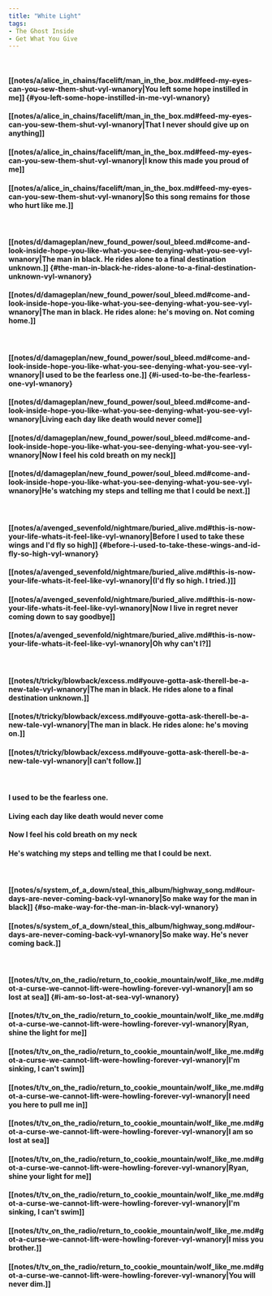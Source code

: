 ```yaml
---
title: "White Light"
tags:
- The Ghost Inside
- Get What You Give
---
```

&nbsp;
#### [[notes/a/alice_in_chains/facelift/man_in_the_box.md#feed-my-eyes-can-you-sew-them-shut-vyl-wnanory|You left some hope instilled in me]] {#you-left-some-hope-instilled-in-me-vyl-wnanory}
#### [[notes/a/alice_in_chains/facelift/man_in_the_box.md#feed-my-eyes-can-you-sew-them-shut-vyl-wnanory|That I never should give up on anything]]
#### [[notes/a/alice_in_chains/facelift/man_in_the_box.md#feed-my-eyes-can-you-sew-them-shut-vyl-wnanory|I know this made you proud of me]]
#### [[notes/a/alice_in_chains/facelift/man_in_the_box.md#feed-my-eyes-can-you-sew-them-shut-vyl-wnanory|So this song remains for those who hurt like me.]]
&nbsp;
#### [[notes/d/damageplan/new_found_power/soul_bleed.md#come-and-look-inside-hope-you-like-what-you-see-denying-what-you-see-vyl-wnanory|The man in black. He rides alone to a final destination unknown.]] {#the-man-in-black-he-rides-alone-to-a-final-destination-unknown-vyl-wnanory}
#### [[notes/d/damageplan/new_found_power/soul_bleed.md#come-and-look-inside-hope-you-like-what-you-see-denying-what-you-see-vyl-wnanory|The man in black. He rides alone: he's moving on. Not coming home.]]
&nbsp;
#### [[notes/d/damageplan/new_found_power/soul_bleed.md#come-and-look-inside-hope-you-like-what-you-see-denying-what-you-see-vyl-wnanory|I used to be the fearless one.]] {#i-used-to-be-the-fearless-one-vyl-wnanory}
#### [[notes/d/damageplan/new_found_power/soul_bleed.md#come-and-look-inside-hope-you-like-what-you-see-denying-what-you-see-vyl-wnanory|Living each day like death would never come]]
#### [[notes/d/damageplan/new_found_power/soul_bleed.md#come-and-look-inside-hope-you-like-what-you-see-denying-what-you-see-vyl-wnanory|Now I feel his cold breath on my neck]]
#### [[notes/d/damageplan/new_found_power/soul_bleed.md#come-and-look-inside-hope-you-like-what-you-see-denying-what-you-see-vyl-wnanory|He's watching my steps and telling me that I could be next.]]
&nbsp;
#### [[notes/a/avenged_sevenfold/nightmare/buried_alive.md#this-is-now-your-life-whats-it-feel-like-vyl-wnanory|Before I used to take these wings and I'd fly so high]] {#before-i-used-to-take-these-wings-and-id-fly-so-high-vyl-wnanory}
#### [[notes/a/avenged_sevenfold/nightmare/buried_alive.md#this-is-now-your-life-whats-it-feel-like-vyl-wnanory|(I'd fly so high. I tried.)]]
#### [[notes/a/avenged_sevenfold/nightmare/buried_alive.md#this-is-now-your-life-whats-it-feel-like-vyl-wnanory|Now I live in regret never coming down to say goodbye]]
#### [[notes/a/avenged_sevenfold/nightmare/buried_alive.md#this-is-now-your-life-whats-it-feel-like-vyl-wnanory|Oh why can't I?]]
&nbsp;
#### [[notes/t/tricky/blowback/excess.md#youve-gotta-ask-therell-be-a-new-tale-vyl-wnanory|The man in black. He rides alone to a final destination unknown.]]
#### [[notes/t/tricky/blowback/excess.md#youve-gotta-ask-therell-be-a-new-tale-vyl-wnanory|The man in black. He rides alone: he's moving on.]]
#### [[notes/t/tricky/blowback/excess.md#youve-gotta-ask-therell-be-a-new-tale-vyl-wnanory|I can't follow.]]
&nbsp;
#### I used to be the fearless one.
#### Living each day like death would never come
#### Now I feel his cold breath on my neck
#### He's watching my steps and telling me that I could be next.
&nbsp;
#### [[notes/s/system_of_a_down/steal_this_album/highway_song.md#our-days-are-never-coming-back-vyl-wnanory|So make way for the man in black]] {#so-make-way-for-the-man-in-black-vyl-wnanory}
#### [[notes/s/system_of_a_down/steal_this_album/highway_song.md#our-days-are-never-coming-back-vyl-wnanory|So make way. He's never coming back.]]
&nbsp;
#### [[notes/t/tv_on_the_radio/return_to_cookie_mountain/wolf_like_me.md#got-a-curse-we-cannot-lift-were-howling-forever-vyl-wnanory|I am so lost at sea]] {#i-am-so-lost-at-sea-vyl-wnanory}
#### [[notes/t/tv_on_the_radio/return_to_cookie_mountain/wolf_like_me.md#got-a-curse-we-cannot-lift-were-howling-forever-vyl-wnanory|Ryan, shine the light for me]]
#### [[notes/t/tv_on_the_radio/return_to_cookie_mountain/wolf_like_me.md#got-a-curse-we-cannot-lift-were-howling-forever-vyl-wnanory|I'm sinking, I can't swim]]
#### [[notes/t/tv_on_the_radio/return_to_cookie_mountain/wolf_like_me.md#got-a-curse-we-cannot-lift-were-howling-forever-vyl-wnanory|I need you here to pull me in]]
#### [[notes/t/tv_on_the_radio/return_to_cookie_mountain/wolf_like_me.md#got-a-curse-we-cannot-lift-were-howling-forever-vyl-wnanory|I am so lost at sea]]
#### [[notes/t/tv_on_the_radio/return_to_cookie_mountain/wolf_like_me.md#got-a-curse-we-cannot-lift-were-howling-forever-vyl-wnanory|Ryan, shine your light for me]]
#### [[notes/t/tv_on_the_radio/return_to_cookie_mountain/wolf_like_me.md#got-a-curse-we-cannot-lift-were-howling-forever-vyl-wnanory|I'm sinking, I can't swim]]
#### [[notes/t/tv_on_the_radio/return_to_cookie_mountain/wolf_like_me.md#got-a-curse-we-cannot-lift-were-howling-forever-vyl-wnanory|I miss you brother.]]
#### [[notes/t/tv_on_the_radio/return_to_cookie_mountain/wolf_like_me.md#got-a-curse-we-cannot-lift-were-howling-forever-vyl-wnanory|You will never dim.]]
